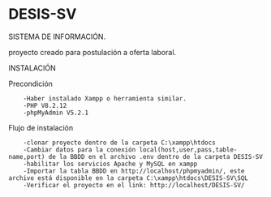 # DESIS-SV

SISTEMA DE INFORMACIÓN.  
  
proyecto creado para postulación a oferta laboral.  
  
  INSTALACIÓN  
    
  Precondición
    
        -Haber instalado Xampp o herramienta similar.  
        -PHP V8.2.12  
        -phpMyAdmin V5.2.1  
          
  Flujo de instalación  
    
        -clonar proyecto dentro de la carpeta C:\xampp\htdocs  
        -Cambiar datos para la conexión local(host,user,pass,table-name,port) de la BBDD en el archivo .env dentro de la carpeta DESIS-SV  
        -habilitar los servicios Apache y MySQL en xampp  
        -Importar la tabla BBDD en http://localhost/phpmyadmin/, este archivo está disponible en la carpeta C:\xampp\htdocs\DESIS-SV\SQL  
        -Verificar el proyecto en el link: http://localhost/DESIS-SV/  
